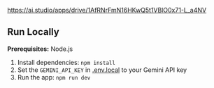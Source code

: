 https://ai.studio/apps/drive/1AfRNrFmN16HKwQ5t1VBlO0x71-L_a4NV

## Run Locally

**Prerequisites:**  Node.js


1. Install dependencies:
   `npm install`
2. Set the `GEMINI_API_KEY` in [.env.local](.env.local) to your Gemini API key
3. Run the app:
   `npm run dev`
